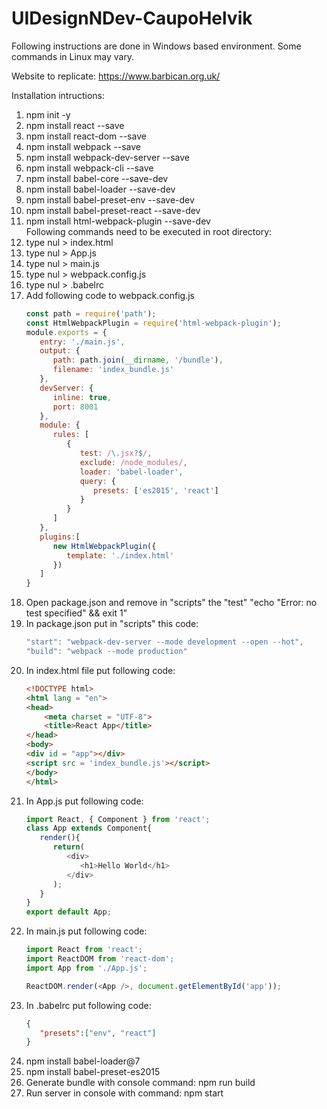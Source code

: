 # UIDesignNDev-CaupoHelvik  
Following instructions are done in Windows based environment. Some commands in Linux may vary.

Website to replicate: https://www.barbican.org.uk/  
  
  
  
Installation intructions:  
  
1. npm init -y  
2. npm install react --save  
3. npm install react-dom --save  
4. npm install webpack --save  
5. npm install webpack-dev-server --save  
6. npm install webpack-cli --save  
7. npm install babel-core --save-dev  
8. npm install babel-loader --save-dev  
9. npm install babel-preset-env --save-dev  
10. npm install babel-preset-react --save-dev  
11. npm install html-webpack-plugin --save-dev  
Following commands need to be executed in root directory:  
12. type nul > index.html   
13. type nul > App.js  
14. type nul > main.js  
15. type nul > webpack.config.js  
16. type nul > .babelrc  
17. Add following code to webpack.config.js
    ```javascript
    const path = require('path');
    const HtmlWebpackPlugin = require('html-webpack-plugin');
    module.exports = {
       entry: './main.js',
       output: {
          path: path.join(__dirname, '/bundle'),
          filename: 'index_bundle.js'
       },
       devServer: {
          inline: true,
          port: 8001
       },
       module: {
          rules: [
             {
                test: /\.jsx?$/,
                exclude: /node_modules/,
                loader: 'babel-loader',
                query: {
                   presets: ['es2015', 'react']
                }
             }
          ]
       },
       plugins:[
          new HtmlWebpackPlugin({
             template: './index.html'
          })
       ]
    }
    ```
18. Open package.json and remove in "scripts" the "test" "echo \"Error: no test specified\" && exit 1"  
19. In package.json put in "scripts" this code:
    ```javascript
    "start": "webpack-dev-server --mode development --open --hot",
    "build": "webpack --mode production"
    ```
20. In index.html file put following code:
    ```html
    <!DOCTYPE html>
    <html lang = "en">
    <head>
        <meta charset = "UTF-8">
        <title>React App</title>
    </head>
    <body>
    <div id = "app"></div>
    <script src = 'index_bundle.js'></script>
    </body>
    </html>
    ```
21. In App.js put following code: 
    ```javascript
    import React, { Component } from 'react';
    class App extends Component{
       render(){
          return(
             <div>
                <h1>Hello World</h1>
             </div>
          );
       }
    }
    export default App;
    ```
22. In main.js put following code:
    ```javascript
    import React from 'react';
    import ReactDOM from 'react-dom';
    import App from './App.js';
    
    ReactDOM.render(<App />, document.getElementById('app'));
    ```
23. In .babelrc put following code:
    ```json
    {
       "presets":["env", "react"]
    }
    ```
24. npm install babel-loader@7
25. npm install babel-preset-es2015
26. Generate bundle with console command: npm run build
27. Run server in console with command: npm start